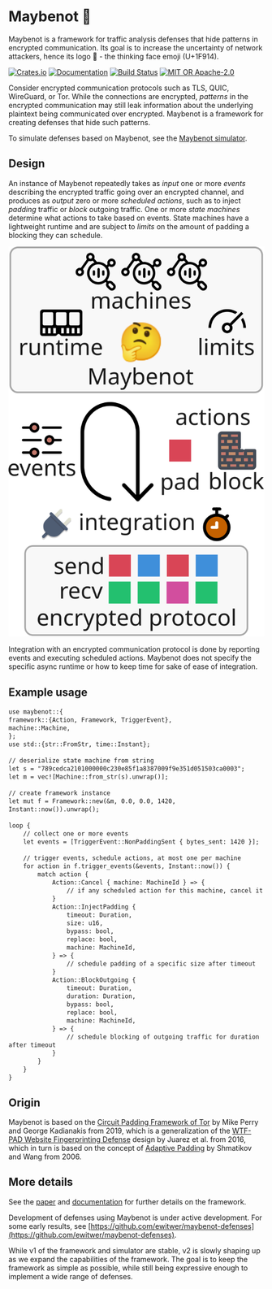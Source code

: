# Maybenot 🤔

Maybenot is a framework for traffic analysis defenses that hide patterns in
encrypted communication. Its goal is to increase the uncertainty of network
attackers, hence its logo 🤔 - the thinking face emoji (U+1F914).

[![Crates.io][crates-badge]][crates-url]
[![Documentation][docs-badge]][docs-url]
[![Build Status][tests-badge]][tests-url]
[![MIT OR Apache-2.0][license-badge]][license-url]

[crates-badge]: https://img.shields.io/crates/v/maybenot.svg
[crates-url]: https://crates.io/crates/maybenot
[docs-badge]: https://docs.rs/maybenot/badge.svg
[docs-url]: https://docs.rs/maybenot
[tests-badge]: https://github.com/maybenot-io/maybenot/actions/workflows/tests.yml/badge.svg
[tests-url]: https://github.com/maybenot-io/maybenot/actions
[license-badge]: https://img.shields.io/crates/l/maybenot
[license-url]: https://github.com/maybenot-io/maybenot/

Consider encrypted communication protocols such as TLS, QUIC, WireGuard, or Tor.
While the connections are encrypted, *patterns* in the encrypted communication
may still leak information about the underlying plaintext being communicated
over encrypted. Maybenot is a framework for creating defenses that hide such
patterns.

To simulate defenses based on Maybenot, see the [Maybenot
simulator](https://github.com/maybenot-io/maybenot-simulator/).

## Design
An instance of Maybenot repeatedly takes as *input* one or more *events*
describing the encrypted traffic going over an encrypted channel, and produces
as *output* zero or more *scheduled actions*, such as to inject *padding*
traffic or *block* outgoing traffic. One or more *state machines* determine what
actions to take based on events. State machines have a lightweight runtime and
are subject to *limits* on the amount of padding a blocking they can schedule.

<p align="center">
<picture>
  <source media="(prefers-color-scheme: dark)" srcset="overview-dark.svg">
  <img alt="design overview" src="overview-light.svg">
</picture>
</p>

Integration with an encrypted communication protocol is done by reporting events
and executing scheduled actions. Maybenot does not specify the specific async
runtime or how to keep time for sake of ease of integration.

## Example usage

```rust,no_run
use maybenot::{
framework::{Action, Framework, TriggerEvent},
machine::Machine,
};
use std::{str::FromStr, time::Instant};

// deserialize state machine from string
let s = "789cedca2101000000c230e85f1a8387009f9e351d051503ca0003";
let m = vec![Machine::from_str(s).unwrap()];

// create framework instance
let mut f = Framework::new(&m, 0.0, 0.0, 1420, Instant::now()).unwrap();

loop {
    // collect one or more events
    let events = [TriggerEvent::NonPaddingSent { bytes_sent: 1420 }];

    // trigger events, schedule actions, at most one per machine
    for action in f.trigger_events(&events, Instant::now()) {
        match action {
            Action::Cancel { machine: MachineId } => {
                // if any scheduled action for this machine, cancel it
            }
            Action::InjectPadding {
                timeout: Duration,
                size: u16,
                bypass: bool,
                replace: bool,
                machine: MachineId,
            } => {
                // schedule padding of a specific size after timeout
            }
            Action::BlockOutgoing {
                timeout: Duration,
                duration: Duration,
                bypass: bool,
                replace: bool,
                machine: MachineId,
            } => {
                // schedule blocking of outgoing traffic for duration after timeout
            }
        }
    }
}
 ```

## Origin
Maybenot is based on the [Circuit Padding Framework of
Tor](https://gitweb.torproject.org/tor.git/plain/doc/HACKING/CircuitPaddingDevelopment.md)
by Mike Perry and George Kadianakis from 2019, which is a generalization of the
[WTF-PAD Website Fingerprinting Defense](https://arxiv.org/pdf/1512.00524.pdf)
design by Juarez et al. from 2016, which in turn is based on the concept of
[Adaptive Padding](https://www.cs.utexas.edu/~shmat/shmat_esorics06.pdf) by
Shmatikov and Wang from 2006.

## More details
See the [paper](https://doi.org/10.1145/3603216.3624953) and
[documentation](https://docs.rs/maybenot/latest/maybenot) for further details on
the framework.

Development of defenses using Maybenot is under active development. For some
early results, see
[https://github.com/ewitwer/maybenot-defenses](https://github.com/ewitwer/maybenot-defenses).

While v1 of the framework and simulator are stable, v2 is slowly shaping up as
we expand the capabilities of the framework. The goal is to keep the framework
as simple as possible, while still being expressive enough to implement a wide
range of defenses.